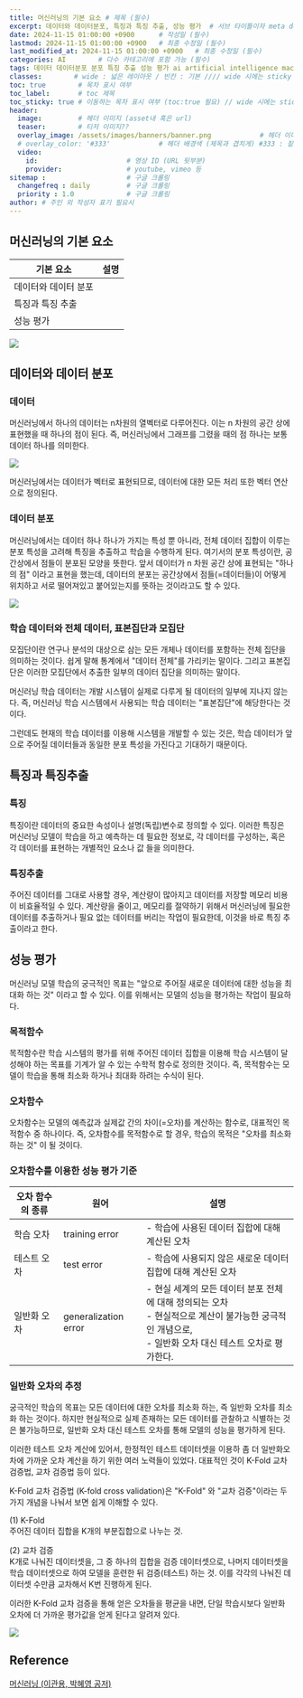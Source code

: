 ```yaml
---
title: 머신러닝의 기본 요소 # 제목 (필수)
excerpt: 데이터와 데이터분포, 특징과 특징 추출, 성능 평가  # 서브 타이틀이자 meta description (필수)
date: 2024-11-15 01:00:00 +0900      # 작성일 (필수)
lastmod: 2024-11-15 01:00:00 +0900   # 최종 수정일 (필수)
last_modified_at: 2024-11-15 01:00:00 +0900   # 최종 수정일 (필수)
categories: AI        # 다수 카테고리에 포함 가능 (필수)
tags: 데이터 데이터분포 분포 특징 추출 성능 평가 ai artificial intelligence machine learning deep 인공지능 머신러닝 기계학습 딥러닝       # 태그 복수개 가능 (필수)
classes:        # wide : 넓은 레이아웃 / 빈칸 : 기본 //// wide 시에는 sticky toc 불가
toc: true        # 목차 표시 여부
toc_label:       # toc 제목
toc_sticky: true # 이동하는 목차 표시 여부 (toc:true 필요) // wide 시에는 sticky toc 불가
header: 
  image:         # 헤더 이미지 (asset내 혹은 url)
  teaser:        # 티저 이미지??
  overlay_image: /assets/images/banners/banner.png            # 헤더 이미지 (제목과 겹치게)
  # overlay_color: '#333'            # 헤더 배경색 (제목과 겹치게) #333 : 짙은 회색 (필수)
  video:
    id:                      # 영상 ID (URL 뒷부분)
    provider:                # youtube, vimeo 등
sitemap :                    # 구글 크롤링
  changefreq : daily         # 구글 크롤링
  priority : 1.0             # 구글 크롤링
author: # 주인 외 작성자 표기 필요시
---
```

<!--postNo: 20241115_002-->   

## 머신러닝의 기본 요소  

|기본 요소|설명|
|---|---|
|데이터와 데이터 분포||
|특징과 특징 추출||
|성능 평가||

![](/assets/images/20241114_001_001.png)  

## 데이터와 데이터 분포  

### 데이터  

머신러닝에서 하나의 데이터는 n차원의 열벡터로 다루어진다. 이는 n 차원의 공간 상에 표현했을 때 하나의 점이 된다. 즉, 머신러닝에서 그래프를 그렸을 때의 점 하나는 보통 데이터 하나를 의미한다.  

![](/assets/images/20241115_002_001.jpg)

머신러닝에서는 데이터가 벡터로 표현되므로, 데이터에 대한 모든 처리 또한 벡터 연산으로 정의된다.  

### 데이터 분포  

머신러닝에서는 데이터 하나 하나가 가지는 특성 뿐 아니라, 전체 데이터 집합이 이루는 분포 특성을 고려해 특징을 추출하고 학습을 수행하게 된다. 여기서의 분포 특성이란, 공간상에서 점들이 분포된 모양을 뜻한다. 앞서 데이터가 n 차원 공간 상에 표현되는 "하나의 점" 이라고 표현을 했는데, 데이터의 분포는 공간상에서 점들(=데이터들)이 어떻게 위치하고 서로 떨어져있고 붙어있는지를 뜻하는 것이라고도 할 수 있다.  

![](/assets/images/20241115_002_002.jpg)  


### 학습 데이터와 전체 데이터, 표본집단과 모집단  

모집단이란 연구나 분석의 대상으로 삼는 모든 개체나 데이터를 포함하는 전체 집단을 의미하는 것이다. 쉽게 말해 통계에서 "데이터 전체"를 가리키는 말이다. 그리고 표본집단은 이러한 모집단에서 추출한 일부의 데이터 집단을 의미하는 말이다.  

머신러닝 학습 데이터는 개발 시스템이 실제로 다루게 될 데이터의 일부에 지나지 않는다. 즉, 머신러닝 학습 시스템에서 사용되는 학습 데이터는 "표본집단"에 해당한다는 것이다.  

그런데도 현재의 학습 데이터를 이용해 시스템을 개발할 수 있는 것은, 학습 데이터가 앞으로 주어질 데이터들과 동일한 분포 특성을 가진다고 기대하기 때문이다.  


## 특징과 특징추출  

### 특징  

특징이란 데이터의 중요한 속성이나 설명(독립)변수로 정의할 수 있다. 이러한 특징은 머신러닝 모델이 학습을 하고 예측하는 데 필요한 정보로, 각 데이터를 구성하는, 혹은 각 데이터를 표현하는 개별적인 요소나 값 들을 의미한다.  

### 특징추출  

주어진 데이터를 그대로 사용할 경우, 계산량이 많아지고 데이터를 저장할 메모리 비용이 비효율적일 수 있다. 계산량을 줄이고, 메모리를 절약하기 위해서 머신러닝에 필요한 데이터를 추출하거나 필요 없는 데이터를 버리는 작업이 필요한데, 이것을 바로 특징 추출이라고 한다.  


## 성능 평가  

머신러닝 모델 학습의 궁극적인 목표는 "앞으로 주어질 새로운 데이터에 대한 성능을 최대화 하는 것" 이라고 할 수 있다. 이를 위해서는 모델의 성능을 평가하는 작업이 필요하다.  

### 목적함수  

목적함수란 학습 시스템의 평가를 위해 주어진 데이터 집합을 이용해 학습 시스템이 달성해야 하는 목표를 기계가 알 수 있는 수학적 함수로 정의한 것이다. 즉, 목적함수는 모델이 학습을 통해 최소화 하거나 최대화 하려는 수식이 된다.  

### 오차함수  

오차함수는 모델의 예측값과 실제값 간의 차이(=오차)를 계산하는 함수로, 대표적인 목적함수 중 하나이다. 즉, 오차함수를 목적함수로 할 경우, 학습의 목적은 "오차를 최소화 하는 것" 이 될 것이다.  

### 오차함수를 이용한 성능 평가 기준  

|오차 함수의 종류|원어|설명|
|---|---|---|
|학습 오차|training error|- 학습에 사용된 데이터 집합에 대해 계산된 오차|
|테스트 오차|test error|- 학습에 사용되지 않은 새로운 데이터 집합에 대해 계산된 오차|
|일반화 오차|generalization error|- 현실 세계의 모든 데이터 분포 전체에 대해 정의되는 오차<br>- 현실적으로 계산이 불가능한 궁극적인 개념으로,<br>- 일반화 오차 대신 테스트 오차로 평가한다.|


### 일반화 오차의 추정  

궁극적인 학습의 목표는 모든 데이터에 대한 오차를 최소화 하는, 즉 일반화 오차를 최소화 하는 것이다. 하지만 현실적으로 실제 존재하는 모든 데이터를 관찰하고 식별하는 것은 불가능하므로, 일반화 오차 대신 테스트 오차를 통해 모델의 성능을 평가하게 된다.  

이러한 테스트 오차 계산에 있어서, 한정적인 테스트 데이터셋을 이용하 좀 더 일반화오차에 가까운 오차 계산을 하기 위한 여러 노력들이 있었다. 대표적인 것이 K-Fold 교차 검증법, 교차 검증법 등이 있다.  

K-Fold 교차 검증법 (K-fold cross validation)은 "K-Fold" 와 "교차 검증"이라는 두 가지 개념을 나눠서 보면 쉽게 이해할 수 있다.  

(1) K-Fold  
주어진 데이터 집합을 K개의 부분집합으로 나누는 것.

(2) 교차 검증  
K개로 나눠진 데이터셋을, 그 중 하나의 집합을 검증 데이터셋으로, 나머지 데이터셋을 학습 데이터셋으로 하여 모델을 훈련한 뒤 검증(테스트) 하는 것. 이를 각각의 나눠진 데이터셋 수만큼 교차해서 K번 진행하게 된다.  

이러한 K-Fold 교차 검증을 통해 얻은 오차들을 평균을 내면, 단일 학습시보다 일반화 오차에 더 가까운 평가값을 얻게 된다고 알려져 있다.  

![](/assets/images/20241115_002_003.jpg)  

## Reference  

[머신러닝 (이관용, 박혜영 공저)](https://search.shopping.naver.com/book/catalog/33751852618?cat_id=50005558&frm=PBOKPRO&query=머신러닝+이관용&NaPm=ct%3Dm3hfzyhc%7Cci%3D228c56736e9b189c35b08cbd8c5ddb7f9e67e63e%7Ctr%3Dboknx%7Csn%3D95694%7Chk%3D8bfde20797c97955dc000ea62799753a0da42a06)  
  